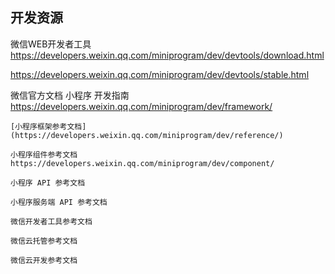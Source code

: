 ## 开发资源

微信WEB开发者工具
https://developers.weixin.qq.com/miniprogram/dev/devtools/download.html

https://developers.weixin.qq.com/miniprogram/dev/devtools/stable.html


微信官方文档 小程序 开发指南
https://developers.weixin.qq.com/miniprogram/dev/framework/

```
[小程序框架参考文档] (https://developers.weixin.qq.com/miniprogram/dev/reference/)

小程序组件参考文档 https://developers.weixin.qq.com/miniprogram/dev/component/

小程序 API 参考文档 

小程序服务端 API 参考文档

微信开发者工具参考文档

微信云托管参考文档

微信云开发参考文档

```
